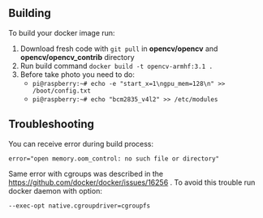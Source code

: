 ## Building
To build your docker image run:
1. Download fresh code with `git pull` in **opencv/opencv** and **opencv/opencv_contrib** directory
2. Run build command `docker build -t opencv-armhf:3.1 .`
3. Before take photo you need to do:
    - `pi@raspberry:~# echo -e "start_x=1\ngpu_mem=128\n" >> /boot/config.txt`
    - `pi@raspberry:~# echo "bcm2835_v4l2" >> /etc/modules`

## Troubleshooting
You can receive error during build process:
```
error="open memory.oom_control: no such file or directory"
```
Same error with cgroups was described in the https://github.com/docker/docker/issues/16256 .
To avoid this trouble run docker daemon with option:
``` 
--exec-opt native.cgroupdriver=cgroupfs
```
